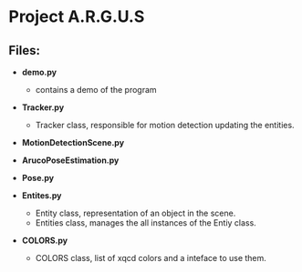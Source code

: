 # Project A.R.G.U.S


## Files:
* **demo.py**
    - contains a demo of the program

* **Tracker.py**
    - Tracker class, responsible for motion detection updating the entities.

* **MotionDetectionScene.py**

* **ArucoPoseEstimation.py**

* **Pose.py**

* **Entites.py**
    - Entity class, representation of an object in the scene.
    - Entities class, manages the all instances of the Entiy class.

* **COLORS.py**
    - COLORS class, list of xqcd colors and a inteface to use them.
